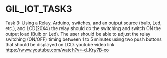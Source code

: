 # GIL_IOT_TASK3
Task 3: Using a Relay, Arduino, switches, and an output source (bulb, Led, etc.),
and LCD(20X4) the relay should do the switching and switch ON the output load
(Bulb or Led). The user should be able to adjust the relay switching (ON/OFF)
timing between 1 to 5 minutes using two push buttons that should be displayed
on LCD.
youtube video link   https://www.youtube.com/watch?v=-d_Kry7B-xo
